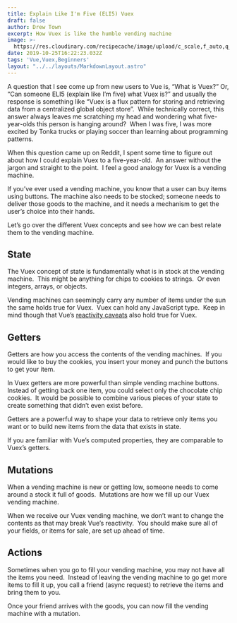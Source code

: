 ```yaml
---
title: Explain Like I'm Five (ELI5) Vuex
draft: false
author: Drew Town
excerpt: How Vuex is like the humble vending machine
image: >-
  https://res.cloudinary.com/recipecache/image/upload/c_scale,f_auto,q_auto,w_800/v1572020712/drewtown.dev/ExplainLikeImFiveVuex.jpg
date: 2019-10-25T16:22:23.032Z
tags: 'Vue,Vuex,Beginners'
layout: "../../layouts/MarkdownLayout.astro"
---
```

A question that I see come up from new users to Vue is, “What is Vuex?” Or, “Can someone ELI5 (explain like I’m five) what Vuex is?” and usually the response is something like “Vuex is a flux pattern for storing and retrieving data from a centralized global object store”.  While technically correct, this answer always leaves me scratching my head and wondering what five-year-olds this person is hanging around?  When I was five, I was more excited by Tonka trucks or playing soccer than learning about programming patterns.

When this question came up on Reddit, I spent some time to figure out about how I could explain Vuex to a five-year-old.  An answer without the jargon and straight to the point.  I feel a good analogy for Vuex is a vending machine.

If you’ve ever used a vending machine, you know that a user can buy items using buttons. The machine also needs to be stocked; someone needs to deliver those goods to the machine, and it needs a mechanism to get the user’s choice into their hands.

Let’s go over the different Vuex concepts and see how we can best relate them to the vending machine.

## State

The Vuex concept of state is fundamentally what is in stock at the vending machine.  This might be anything for chips to cookies to strings.  Or even integers, arrays, or objects.

Vending machines can seemingly carry any number of items under the sun the same holds true for Vuex.  Vuex can hold any JavaScript type.  Keep in mind though that Vue’s [reactivity caveats](https://vuejs.org/v2/guide/reactivity.html#Change-Detection-Caveats) also hold true for Vuex.

## Getters

Getters are how you access the contents of the vending machines.  If you would like to buy the cookies, you insert your money and punch the buttons to get your item.  

In Vuex getters are more powerful than simple vending machine buttons.  Instead of getting back one item, you could select only the chocolate chip cookies.  It would be possible to combine various pieces of your state to create something that didn’t even exist before.  

Getters are a powerful way to shape your data to retrieve only items you want or to build new items from the data that exists in state.

If you are familiar with Vue’s computed properties, they are comparable to Vuex’s getters.

## Mutations

When a vending machine is new or getting low, someone needs to come around a stock it full of goods.  Mutations are how we fill up our Vuex vending machine.

When we receive our Vuex vending machine, we don’t want to change the contents as that may break Vue’s reactivity.  You should make sure all of your fields, or items for sale, are set up ahead of time.

## Actions

Sometimes when you go to fill your vending machine, you may not have all the items you need.  Instead of leaving the vending machine to go get more items to fill it up, you call a friend (async request) to retrieve the items and bring them to you.

Once your friend arrives with the goods, you can now fill the vending machine with a mutation.
